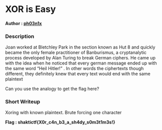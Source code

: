 # XOR is Easy

#### Author : [ph03n1x](https://twitter.com/MeenakshiSl1)

### Description

Joan worked at Bletchley Park in the section known as Hut 8 and quickly became the only female practitioner of Banburismus, a cryptanalytic process developed by Alan Turing to break German ciphers. He came up with the idea when he noticed that every german message ended up with the same word “Heil Hitler!” . In other words the ciphertexts though different, they definitely knew that every text would end with the same plaintext


Can you use the analogy to get the flag here?



### Short Writeup
Xoring with known plaintext. Brute forcing one character

**Flag : shaktictf{X0r_c4n_b3_a_sh4dy_s0m3t1m3s!}**
